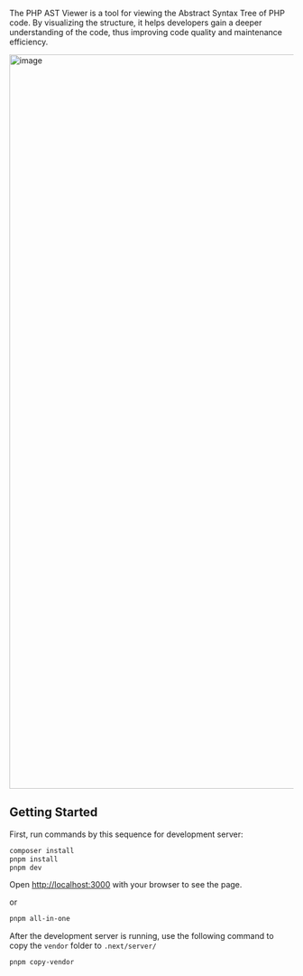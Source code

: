 The PHP AST Viewer is a tool for viewing the Abstract Syntax Tree of PHP code. By visualizing the structure, it helps developers gain a deeper understanding of the code, thus improving code quality and maintenance efficiency.

<img width="1300" alt="image" src="https://github.com/RightCapitalHQ/php-ast-viewer/assets/43896664/e1568e1d-2da1-4af7-955d-276d413d3338">


## Getting Started

First, run commands by this sequence for development server:

```bash
composer install
pnpm install
pnpm dev
```

Open [http://localhost:3000](http://localhost:3000) with your browser to see the page.

or

```bash
pnpm all-in-one
```

After the development server is running, use the following command to copy the `vendor` folder to `.next/server/`

```bash
pnpm copy-vendor
```
